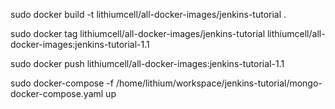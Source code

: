 sudo docker build -t lithiumcell/all-docker-images/jenkins-tutorial .

sudo docker tag lithiumcell/all-docker-images/jenkins-tutorial lithiumcell/all-docker-images:jenkins-tutorial-1.1

sudo docker push lithiumcell/all-docker-images:jenkins-tutorial-1.1

sudo docker-compose -f /home/lithium/workspace/jenkins-tutorial/mongo-docker-compose.yaml up
